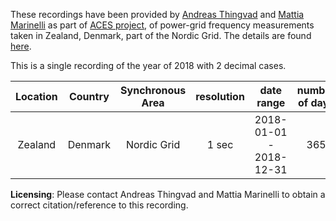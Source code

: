 These recordings have been provided by [Andreas Thingvad](https://www.dtu.dk/service/telefonbog/person?id=70888&tab=7) and [Mattia Marinelli](https://www.dtu.dk/service/telefonbog/person?id=76711&tab=5&type=all) as part of [ACES project](www.aces-bornholm.eu), of power-grid frequency measurements taken in Zealand, Denmark, part of the Nordic Grid. The details are found [here](https://data.dtu.dk/articles/Grid_Frequency_Measurements_of_the_Nordic_Power_System_during_2018_/12240260/1).

This is a single recording of the year of 2018 with 2 decimal cases.

| Location | Country | Synchronous Area | resolution |  date range | number of days | direct link | size (mb) |
|:---:|:---:|:---:|:---:|:---:|:---:|:---:|:---:|
| Zealand | Denmark | Nordic Grid | 1 sec |  2018-01-01 - 2018-12-31 | 365 | [External link](https://osf.io/pywx7/download) | 150.8 |


**Licensing**: Please contact Andreas Thingvad and Mattia Marinelli to obtain a correct citation/reference to this recording.
